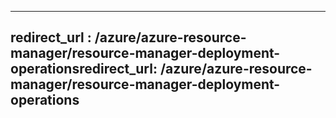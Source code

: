 ----
<a name="redirecturl-azureazure-resource-managerresource-manager-deployment-operations"></a><span data-ttu-id="9a671-101">redirect_url : /azure/azure-resource-manager/resource-manager-deployment-operations</span><span class="sxs-lookup"><span data-stu-id="9a671-101">redirect_url: /azure/azure-resource-manager/resource-manager-deployment-operations</span></span>
---